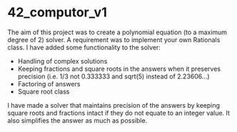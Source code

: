 # 42_computor_v1

The aim of this project was to create a polynomial equation (to a maximum degree of 2) solver. A requirement was to implement your own Rationals class. I have added some functionality to the solver:
- Handling of complex solutions
- Keeping fractions and square roots in the answers when it preserves precision (i.e. 1/3 not 0.333333 and sqrt(5) instead of 2.23606...)
- Factoring of answers
- Square root class

I have made a solver that maintains precision of the answers by keeping square roots and fractions intact if they do not equate to an integer value. It also simplifies the answer as much as possible.
